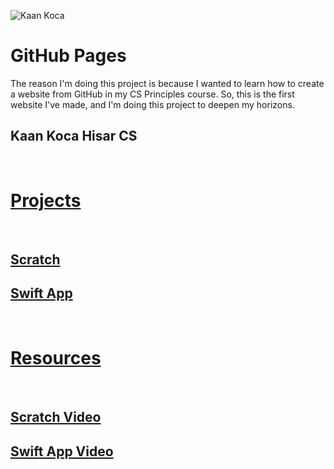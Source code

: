 ![Kaan Koca](assets/profil.png)

# GitHub Pages

The reason I'm doing this project is because I wanted to learn how to create a website from GitHub in my CS Principles course. So, this is the first website I've made, and I'm doing this project to deepen my horizons. 

## Kaan Koca Hisar CS

<br>

# **[Projects](https://github.com/kaankoca-debug/kaankoca-debug.github.io/tree/main/Projects)**

<br>

## [Scratch](https://github.com/kaankoca-debug/kaankoca-debug.github.io/tree/main/Projects/Block_Coding)

## [Swift App](https://github.com/kaankoca-debug/kaankoca-debug.github.io/tree/main/Projects/Swift)

<br>

# **[Resources](https://github.com/kaankoca-debug/kaankoca-debug.github.io/tree/main/Resources)**

<br>

## [Scratch Video](https://drive.google.com/file/d/1gfkClsnsi_kvz91xjAdyCGXrz0tZLPny/view?usp=sharing)

## [Swift App Video](https://drive.google.com/file/d/1V3elbn8_UBh9dNDeWAhdtWxGoYbjAoe-/view?usp=sharing)
